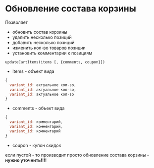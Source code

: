 # Обновление состава корзины

Позволяет
* обновить состав корзины
* удалить несколько позиций
* добавить несколько позиций
* изменить кол-во товаров позиции
* установить комментарии к позициям

`updateCartItems(items [, {comments, coupon}])`

* items - объект вида

````javascript
{
  variant_id: актуальное кол-во,
  variant_id: актуальное кол-во,
  variant_id: актуальное кол-во
}
````

* comments - объект вида

````javascript
{
  variant_id: комментарий,
  variant_id: комментарий,
  variant_id: комментарий
}
````

* coupon - купон скидок

если пустой - то производит просто обновление состава корзины - **нужно уточнить!!!!**